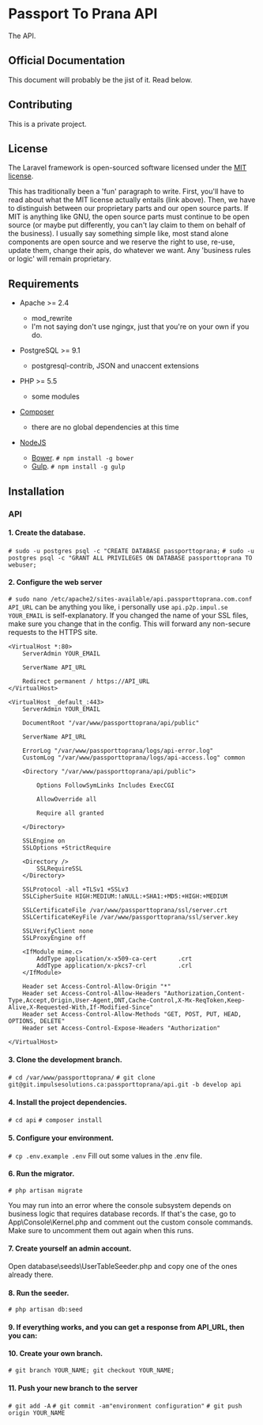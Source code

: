 # Passport To Prana API

The API.

## Official Documentation

This document will probably be the jist of it.  Read below.

## Contributing

This is a private project.

## License

The Laravel framework is open-sourced software licensed under the [MIT license](http://opensource.org/licenses/MIT).

This has traditionally been a 'fun' paragraph to write.
First, you'll have to read about what the MIT license actually entails (link above).
Then, we have to distinguish between our proprietary parts and our open source parts.
If MIT is anything like GNU, the open source parts must continue to be open source (or maybe put differently, you can't lay claim to them on behalf of the business).
I usually say something simple like, most stand alone components are open source and we reserve the right to use, re-use, update them, change their apis, do whatever we want.  Any 'business rules or logic' will remain proprietary.

## Requirements

- Apache >= 2.4
  * mod_rewrite
  * I'm not saying don't use ngingx, just that you're on your own if you do.

- PostgreSQL >= 9.1
  * postgresql-contrib, JSON and unaccent extensions

- PHP >= 5.5
  * some modules

- [Composer](https://getcomposer.org/)
  * there are no global dependencies at this time

- [NodeJS](https://nodejs.org/en/)
  * [Bower](http://bower.io/).  `# npm install -g bower`
  * [Gulp](http://gulpjs.com/). `# npm install -g gulp`

## Installation

### API
#### 1.	Create the database.
`# sudo -u postgres psql -c "CREATE DATABASE passporttoprana;`
`# sudo -u postgres psql -c "GRANT ALL PRIVILEGES ON DATABASE passporttoprana TO webuser;`

#### 2.	Configure the web server
`# sudo nano /etc/apache2/sites-available/api.passporttoprana.com.conf`
`API_URL` can be anything you like, i personally use `api.p2p.impul.se`
`YOUR_EMAIL` is self-explanatory.
If you changed the name of your SSL files, make sure you change that in the config.
This will forward any non-secure requests to the HTTPS site.

    <VirtualHost *:80>
	    ServerAdmin YOUR_EMAIL
	
	    ServerName API_URL
	
	    Redirect permanent / https://API_URL
	</VirtualHost>

	<VirtualHost _default_:443>
	    ServerAdmin YOUR_EMAIL

	    DocumentRoot "/var/www/passporttoprana/api/public"

	    ServerName API_URL

	    ErrorLog "/var/www/passporttoprana/logs/api-error.log"
	    CustomLog "/var/www/passporttoprana/logs/api-access.log" common

	    <Directory "/var/www/passporttoprana/api/public">

	        Options FollowSymLinks Includes ExecCGI

	        AllowOverride all

	        Require all granted

	    </Directory>

	    SSLEngine on
	    SSLOptions +StrictRequire

	    <Directory />
	        SSLRequireSSL
	    </Directory>

	    SSLProtocol -all +TLSv1 +SSLv3
	    SSLCipherSuite HIGH:MEDIUM:!aNULL:+SHA1:+MD5:+HIGH:+MEDIUM

	    SSLCertificateFile /var/www/passporttoprana/ssl/server.crt
	    SSLCertificateKeyFile /var/www/passporttoprana/ssl/server.key
    
	    SSLVerifyClient none
	    SSLProxyEngine off

	    <IfModule mime.c>
	        AddType application/x-x509-ca-cert      .crt
	        AddType application/x-pkcs7-crl         .crl
	    </IfModule>

	    Header set Access-Control-Allow-Origin "*"
	    Header set Access-Control-Allow-Headers "Authorization,Content-Type,Accept,Origin,User-Agent,DNT,Cache-Control,X-Mx-ReqToken,Keep-Alive,X-Requested-With,If-Modified-Since"
	    Header set Access-Control-Allow-Methods "GET, POST, PUT, HEAD, OPTIONS, DELETE"
	    Header set Access-Control-Expose-Headers "Authorization"

	</VirtualHost>

#### 3.	 Clone the development branch.
`# cd /var/www/passporttoprana/`
`# git clone git@git.impulsesolutions.ca:passporttoprana/api.git -b develop api`

#### 4.	 Install the project dependencies.
`# cd api`
`# composer install`

#### 5.	 Configure your environment.
`# cp .env.example .env`
Fill out some values in the .env file.

#### 6.	 Run the migrator.
`# php artisan migrate`

You may run into an error where the console subsystem depends on business logic that requires database records.  If that's the case, go to App\Console\Kernel.php and comment out the custom console commands.  Make sure to uncomment them out again when this runs.

#### 7.	 Create yourself an admin account.
Open database\seeds\UserTableSeeder.php and copy one of the ones already there.

#### 8.	 Run the seeder.
`# php artisan db:seed`

#### 9.	 If everything works, and you can get a response from API_URL, then you can:

#### 10.	 Create your own branch.
`# git branch YOUR_NAME; git checkout YOUR_NAME;`

#### 11.	 Push your new branch to the server
`# git add -A`
`# git commit -am"environment configuration"`
`# git push origin YOUR_NAME`